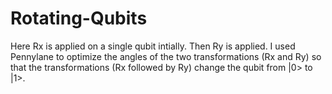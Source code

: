 # Rotating-Qubits
Here Rx is applied on a single qubit intially. Then Ry is applied. I used Pennylane to optimize the angles of the two transformations (Rx and Ry) so that the transformations (Rx followed by Ry) change the qubit from |0> to |1>. 
